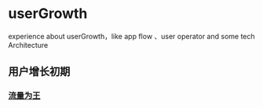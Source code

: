 # userGrowth
experience about userGrowth，like app flow 、user operator and some tech Architecture

## 用户增长初期
   ### [流量为王](https://github.com/smallchild/userGrowth/blob/master/startOfUserGrowth.md )
